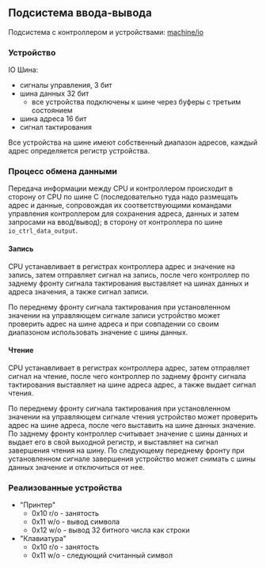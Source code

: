 ## Подсистема ввода-вывода

Подсистема с контроллером и устройствами: [machine/io](src/machine/io)

### Устройство

IO Шина:

- сигналы управления, 3 бит
- шина данных 32 бит
    - все устройства подключены к шине через буферы с третьим состоянием
- шина адреса 16 бит
- сигнал тактирования

Все устройства на шине имеют собственный диапазон адресов, каждый адрес определяется регистр устройства.

### Процесс обмена данными

Передача информации между CPU и контроллером происходит
в сторону от CPU по шине C
(последовательно туда надо размещать адрес и данные, сопровождая их соответствующими командами управления контроллером
для сохранения адреса, данных и затем запросами на ввод/вывод);
в сторону от контроллера по шине `io_ctrl_data_output`.

#### Запись

CPU устанавливает в регистрах контроллера адрес и значение на запись, затем отправляет сигнал на запись,
после чего контроллер по заднему фронту сигнала тактирования выставляет на шинах данных и адреса значения, а также
сигнал записи.

По переднему фронту сигнала тактирования при установленном значении на управляющем сигнале записи
устройство может проверить адрес на шине адреса и при совпадении со своим диапазоном использовать значение с шины
данных.

#### Чтение

CPU устанавливает в регистрах контроллера адрес, затем отправляет сигнал на чтение,
после чего контроллер по заднему фронту сигнала тактирования выставляет на шине адреса адрес,
а также выдает сигнал чтения.

По переднему фронту сигнала тактирования при установленном значении на управляющем сигнале чтения
устройство может проверить адрес на шине адреса, после чего выставить на шине данных значение.
По заднему фронту контроллер считывает значение с шины данных и выдает его в свой выходной регистр,
и выставляет на сигнал завершения чтения на шину. По следующему переднему фронту
при установленном сигнале завершения устройство может снимать с шины данных значение и отключиться от нее.

### Реализованные устройства

- "Принтер"
    - 0x10 r/o - занятость
    - 0x11 w/o - вывод символа
    - 0x12 w/o - вывод 32 битного числа как строки
- "Клавиатура"
    - 0x10 r/o - занятость
    - 0x11 w/o - следующий считанный символ
